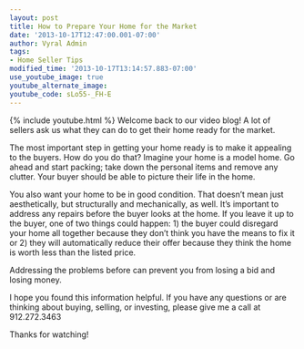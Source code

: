 ```yaml
---
layout: post
title: How to Prepare Your Home for the Market
date: '2013-10-17T12:47:00.001-07:00'
author: Vyral Admin
tags:
- Home Seller Tips
modified_time: '2013-10-17T13:14:57.883-07:00'
use_youtube_image: true
youtube_alternate_image:
youtube_code: sLo55-_FH-E
---
```

{% include youtube.html %}
Welcome back to our video blog! A lot of sellers ask us what they can do to get their home ready for the market.

The most important step in getting your home ready is to make it appealing to the buyers. How do you do that? Imagine your home is a model home. Go ahead and start packing; take down the personal items and remove any clutter. Your buyer should be able to picture their life in the home.

You also want your home to be in good condition. That doesn’t mean just aesthetically, but structurally and mechanically, as well. It’s important to address any repairs before the buyer looks at the home. If you leave it up to the buyer, one of two things could happen: 1) the buyer could disregard your home all together because they don’t think you have the means to fix it or 2) they will automatically reduce their offer because they think the home is worth less than the listed price.

Addressing the problems before can prevent you from losing a bid and losing money.

I hope you found this information helpful. If you have any questions or are thinking about buying, selling, or investing, please give me a call at 912.272.3463

Thanks for watching!
